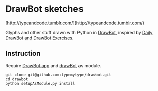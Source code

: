 # DrawBot sketches

[http://typeandcode.tumblr.com/](http://typeandcode.tumblr.com/)

Glyphs and other stuff drawn with Python in [DrawBot](http://www.drawbot.com/), inspired by [Daily DrawBot](http://dailydrawbot.tumblr.com/) and [DrawBot Exercises](http://drawbot-exercises.tumblr.com/).

## Instruction

Require [DrawBot.app](http://www.drawbot.com/content/download.html) and [drawBot](https://github.com/typemytype/drawbot) as module.

```
git clone git@github.com:typemytype/drawbot.git
cd drawbot
python setupAsModule.py install
```

